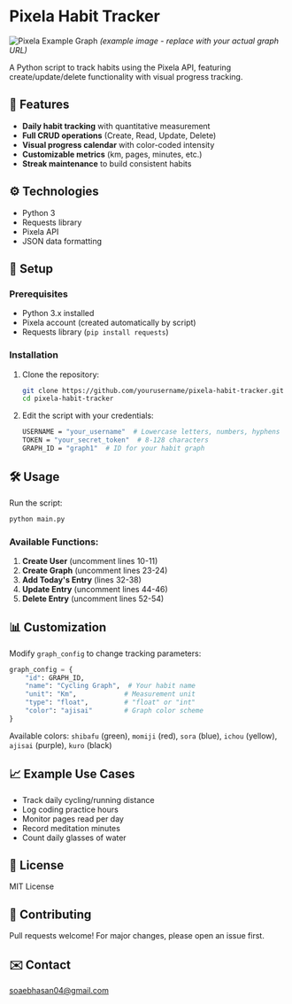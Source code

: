 # Pixela Habit Tracker

![Pixela Example Graph](https://pixe.la/v1/users/YOUR_USERNAME/graphs/YOUR_GRAPH_ID) *(example image - replace with your actual graph URL)*

A Python script to track habits using the Pixela API, featuring create/update/delete functionality with visual progress tracking.

## 📌 Features
- **Daily habit tracking** with quantitative measurement
- **Full CRUD operations** (Create, Read, Update, Delete)
- **Visual progress calendar** with color-coded intensity
- **Customizable metrics** (km, pages, minutes, etc.)
- **Streak maintenance** to build consistent habits

## ⚙️ Technologies
- Python 3
- Requests library
- Pixela API
- JSON data formatting

## 🚀 Setup

### Prerequisites
- Python 3.x installed
- Pixela account (created automatically by script)
- Requests library (`pip install requests`)

### Installation
1. Clone the repository:
   ```bash
   git clone https://github.com/yourusername/pixela-habit-tracker.git
   cd pixela-habit-tracker
   ```

2. Edit the script with your credentials:
   ```bash
   USERNAME = "your_username"  # Lowercase letters, numbers, hyphens
   TOKEN = "your_secret_token"  # 8-128 characters
   GRAPH_ID = "graph1"  # ID for your habit graph
   ```

## 🛠️ Usage
Run the script:
```bash
python main.py
```

### Available Functions:
1. **Create User** (uncomment lines 10-11)
2. **Create Graph** (uncomment lines 23-24)
3. **Add Today's Entry** (lines 32-38)
4. **Update Entry** (uncomment lines 44-46)
5. **Delete Entry** (uncomment lines 52-54)

## 📊 Customization
Modify `graph_config` to change tracking parameters:
```python
graph_config = {
    "id": GRAPH_ID,
    "name": "Cycling Graph",  # Your habit name
    "unit": "Km",            # Measurement unit
    "type": "float",         # "float" or "int"
    "color": "ajisai"        # Graph color scheme
}
```

Available colors: `shibafu` (green), `momiji` (red), `sora` (blue), `ichou` (yellow), `ajisai` (purple), `kuro` (black)

## 📈 Example Use Cases
- Track daily cycling/running distance
- Log coding practice hours
- Monitor pages read per day
- Record meditation minutes
- Count daily glasses of water

## 📜 License
MIT License

## 🤝 Contributing
Pull requests welcome! For major changes, please open an issue first.

## ✉️ Contact
soaebhasan04@gmail.com  